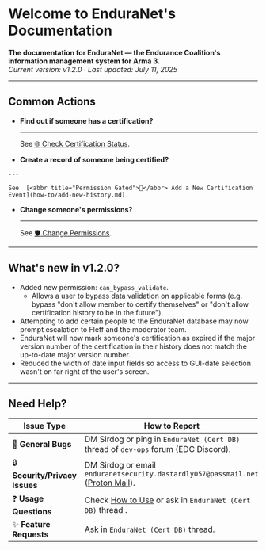 # Welcome to EnduraNet's Documentation

**The documentation for EnduraNet — the Endurance Coalition's information management system for Arma 3.**<br/>
*Current version: v1.2.0 · Last updated: July 11, 2025*

---
## Common Actions

<div class="grid cards" markdown>

-   __Find out if someone has a certification?__

    ---

    See [<abbr title="Anyone Can Do This">🌐</abbr> Check Certification Status](how-to/check-cert-status.md).

-    __Create a record of someone being certified?__

    ---

    See  [<abbr title="Permission Gated">🔑</abbr> Add a New Certification Event](how-to/add-new-history.md).

-   __Change someone's permissions?__

    ---

    See [<abbr title="Administrator Only">🛡️</abbr> Change Permissions](how-to/change-perms.md).

</div>

---

## What's new in v1.2.0?

* Added new permission: `can_bypass_validate`.
    * Allows a user to bypass data validation on applicable forms (e.g. bypass "don't allow member to certify themselves" or "don't allow certification history to be in the future").
* Attempting to add certain people to the EnduraNet database may now prompt escalation to Fleff and the moderator team.
* EnduraNet will now mark someone's certification as expired if the major version number of the certification in their history does not match the up-to-date major version number.
* Reduced the width of date input fields so access to GUI-date selection wasn't on far right of the user's screen.

---

## Need Help?
| Issue Type               | How to Report                                                                 |
|--------------------------|-------------------------------------------------------------------------------|
| 🐞 **General Bugs**       | DM Sirdog or ping in `EnduraNet (Cert DB)` thread of `dev-ops` forum (EDC Discord).                   |
| 🔒 **Security/Privacy Issues**    | DM Sirdog or email `enduranetsecurity.dastardly057@passmail.net` ([Proton Mail](https://proton.me/)).           |
| ❓ **Usage Questions**    | Check [How to Use](viewing-data.md) or ask in `EnduraNet (Cert DB)` thread .                              |
| ✨ **Feature Requests**   | Ask in `EnduraNet (Cert DB)` thread.    |